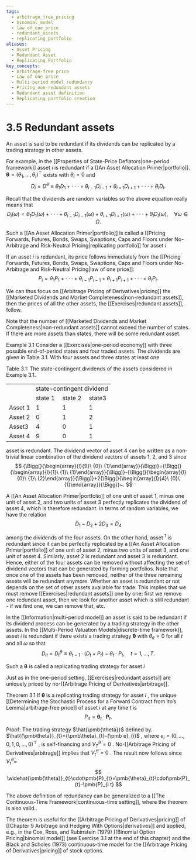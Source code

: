 ```yaml
---
tags:
  - arbitrage_free_pricing
  - binomial_model
  - law_of_one_price
  - redundant_assets
  - replicating_portfolio
aliases:
  - Asset Pricing
  - Redundant Asset
  - Replicating Portfolio
key_concepts:
  - Arbitrage-free price
  - Law of one price
  - Multi-period model redundancy
  - Pricing non-redundant assets
  - Redundant asset definition
  - Replicating portfolio creation
---
```


# 3.5 Redundant assets  

An asset is said to be redundant if its dividends can be replicated by a trading strategy in other assets.  

For example, in the [[Properties of State-Price Deflators|one-period framework]] asset $i$ is redundant if a [[An Asset Allocation Primer|portfolio]]. $\pmb\theta=(\theta_{1},\dots,\theta_{I})^{\top}$ exists with $\theta_{i}=0$ and  
$$
D_{i}=D^{\theta}\equiv\theta_{1}D_{1}+\cdot\cdot\cdot+\theta_{i-1}D_{i-1}+\theta_{i+1}D_{i+1}+\cdot\cdot\cdot+\theta_{I}D_{I}.
$$  

Recall that the dividends are random variables so the above equation really means that  
$$
D_{i}(\omega)=\theta_{1}D_{1}(\omega)+\cdot\cdot\cdot+\theta_{i-1}D_{i-1}(\omega)+\theta_{i+1}D_{i+1}(\omega)+\cdot\cdot\cdot+\theta_{I}D_{I}(\omega),\quad\forall\omega\in\Omega.
$$  

Such a [[An Asset Allocation Primer|portfolio]] is called a [[Pricing Forwards, Futures, Bonds, Swaps, Swaptions, Caps and Floors under No-Arbitrage and Risk-Neutral Pricing|replicating portfolio]] for asset $i$  

If an asset $i$ is redundant, its price follows immediately from the [[Pricing Forwards, Futures, Bonds, Swaps, Swaptions, Caps and Floors under No-Arbitrage and Risk-Neutral Pricing|law of one price]]:  
$$
P_{i}=\theta_{1}P_{1}+\cdot\cdot\cdot+\theta_{i-1}P_{i-1}+\theta_{i+1}P_{i+1}+\cdot\cdot\cdot+\theta_{I}P_{I}.
$$  

We can thus focus on [[Arbitrage Pricing of Derivatives|pricing]] the [[Marketed Dividends and Market Completeness|non-redundant assets]], then the prices of all the other assets, the [[Exercises|redundant assets]], follow.  

Note that the number of [[Marketed Dividends and Market Completeness|non-redundant assets]] cannot exceed the number of states. If there are more assets than states, there will be some redundant asset.  

Example 3.1 Consider a [[Exercises|one-period economy]] with three possible end-of-period states and four traded assets. The dividends are given in Table 3.1. With four assets and three states at least one  

Table 3.1: The state-contingent dividends of the assets considered in Example 3.1.   


<html><body><table><tr><td></td><td colspan="3">state-contingent dividend</td></tr><tr><td></td><td>state 1</td><td>state 2</td><td>state3</td></tr><tr><td>Asset 1</td><td>1</td><td>1</td><td>1</td></tr><tr><td>Asset 2</td><td>0</td><td>1</td><td>2</td></tr><tr><td>Asset3</td><td>4</td><td>0</td><td>1</td></tr><tr><td>Asset 4</td><td>9</td><td>0</td><td>1</td></tr></table></body></html>  

asset is redundant. The dividend vector of asset 4 can be written as a non-trivial linear combination of the dividend vectors of assets 1, 2, and 3 since  
$$
{\Bigg(}{\begin{array}{l}{9}\ {0}\ {1}\end{array}}{\Bigg)}={\Bigg(}{\begin{array}{l}{1}\ {1}\ {1}\end{array}}{\Bigg)}-{\Bigg(}{\begin{array}{l}{0}\ {1}\ {2}\end{array}}{\Bigg)}+2{\Bigg(}{\begin{array}{l}{4}\ {0}\ {1}\end{array}}{\Bigg)}~.
$$  

A [[An Asset Allocation Primer|portfolio]] of one unit of asset 1, minus one unit of asset 2, and two units of asset 3 perfectly replicates the dividend of asset 4, which is therefore redundant. In terms of random variables, we have the relation  
$$
D_{1}-D_{2}+2D_{3}=D_{4}
$$  

among the dividends of the four assets. On the other hand, asset $^{1}$ is redundant since it can be perfectly replicated by a [[An Asset Allocation Primer|portfolio]] of one unit of asset 2, minus two units of asset 3, and one unit of asset 4. Similarly, asset 2 is redundant and asset 3 is redundant. Hence, either of the four assets can be removed without affecting the set of dividend vectors that can be generated by forming portfolios. Note that once one of the assets has been removed, neither of the three remaining assets will be redundant anymore. Whether an asset is redundant or not depends on the set of other assets available for trade. This implies that we must remove [[Exercises|redundant assets]] one by one: first we remove one redundant asset, then we look for another asset which is still redundant - if we find one, we can remove that, etc.  

In the [[Information|multi-period model]] an asset is said to be redundant if its dividend process can be generated by a trading strategy in the other assets. In the [[Multi-Period Valuation Models|discrete-time framework]], asset $i$ is redundant if there exists a trading strategy $\pmb{\theta}$ with $\theta_{i t}=0$ for all $t$ and all $\omega$ so that  
$$
D_{i t}=D_{t}^{\theta}\equiv\theta_{t-1}\cdot(D_{t}+P_{t})-\theta_{t}\cdot P_{t},\quad t=1,\ldots,T.
$$  

Such a $\pmb{\theta}$ is called a replicating trading strategy for asset $i$  

Just as in the one-period setting, [[Exercises|redundant assets]] are uniquely priced by no-[[Arbitrage Pricing of Derivatives|arbitrage]].  

Theorem 3.1 If $\pmb{\theta}$ is a replicating trading strategy for asset $i$ , the unique [[Determining the Stochastic Process for a Forward Contract from Ito’s Lemma|arbitrage-free price]] of asset i at any time t is  
$$
P_{i t}=\pmb{\theta}_{t}\cdot\pmb{P}_{t}.
$$  

Proof: The trading strategy $\hat{\pmb{\theta}}$ defined by. $\hat{{\pmb\theta}}_{t}={\pmb\theta}_{t}-{\pmb e}_{i}$ , where $e_{i}=(0,\ldots,0,1,0,\ldots,0)^{\top}$ , is self-financing and $V_{T}^{\tilde{\theta}}=0$ . No-[[Arbitrage Pricing of Derivatives|arbitrage]] implies that $V_{t}^{\tilde{\theta}}=0$ . The result now follows since $V_{t}^{\tilde{\theta}}=$  
$$
\widehat{\pmb{\theta}}_{t}\cdot\pmb{P}_{t}=\pmb{\theta}_{t}\cdot\pmb{P}_{t}-\pmb{P}_{i t}
$$  

The above definition of redundancy can be generalized to a [[The Continuous-Time Framework|continuous-time setting]], where the theorem is also valid..  

The theorem is useful for the [[Arbitrage Pricing of Derivatives|pricing]] of [[Chapter 9 Arbitrage and Hedging With Options|derivatives]] and applied, e.g., in the Cox, Ross, and Rubinstein (1979) [[Binomial Option Pricing|binomial model]] (see Exercise 3.1 at the end of this chapter) and the Black and Scholes (1973) continuous-time model for the [[Arbitrage Pricing of Derivatives|pricing]] of stock options.  